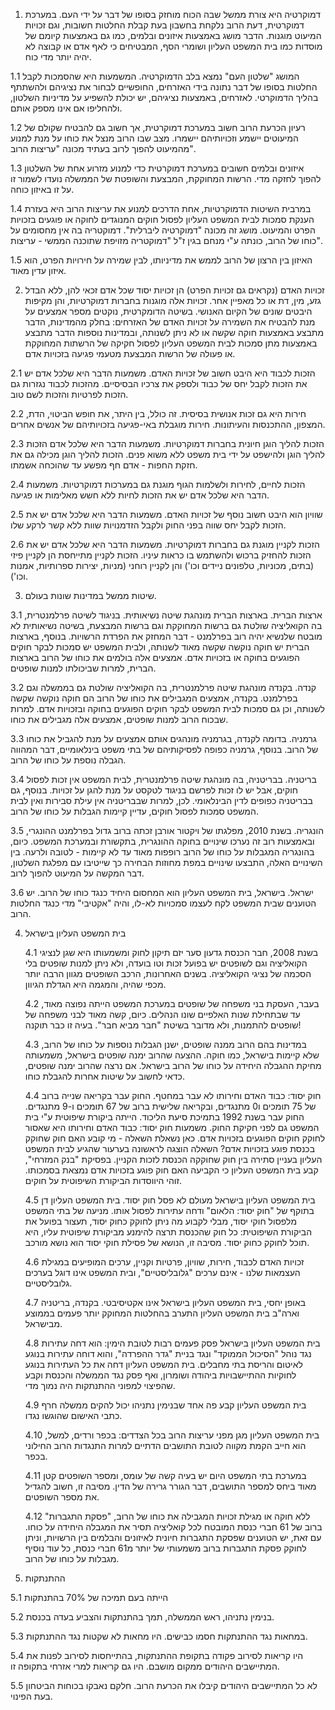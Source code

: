 1. דמוקרטיה היא צורת ממשל שבה הכוח מוחזק בסופו של דבר על ידי העם. במערכת דמוקרטית, דעת הרוב נלקחת בחשבון בעת קבלת החלטות חשובות, וגם זכויות המיעוט מוגנות. הדבר מושג באמצעות איזונים ובלמים, כמו גם באמצעות קיומם של מוסדות כמו בית המשפט העליון ושומרי הסף, המבטיחים כי לאף אדם או קבוצה לא יהיה יותר מדי כוח.

  1.1 המושג "שלטון העם" נמצא בלב הדמוקרטיה. המשמעות היא שהסמכות לקבל החלטות בסופו של דבר נתונה בידי האזרחים, החופשיים לבחור את נציגיהם ולהשתתף בהליך הדמוקרטי. לאזרחים, באמצעות נציגיהם, יש יכולת להשפיע על מדיניות השלטון, ולהחליפו אם אינו מספק אותם.
  
  1.2 רעיון הכרעת הרוב חשוב במערכת דמוקרטית, אך חשוב גם להבטיח שקולם של המיעוטים יישמע וזכויותיהם יישמרו. מצב שבו הרוב מנצל את כוחו על מנת למנוע מהמיעוט להפוך לרוב בעתיד מכונה "עריצות הרוב".
  
  1.3 איזונים ובלמים חשובים במערכת דמוקרטית כדי למנוע מזרוע אחת של השלטון להפוך לחזקה מדי. הרשות המחוקקת, המבצעת והשופטת של הממשלה נועדו לשמור זו על זו באיזון כוחה.
  
  1.4 במרבית השיטות הדמוקרטיות, אחת הדרכים למנוע את עריצות הרוב היא בעזרת הענקת סמכות לבית המשפט העליון לפסול חוקים המנוגדים לחוקה או פוגעים בזכויות הפרט והמיעוט. מושג זה מכונה "דמוקרטיה ליברלית". דמוקטריה בה אין מחסומים על כוחו של הרוב, כונתה ע"י מנחם בגין ז"ל "דמוקטריה מזויפת שתוכנה הממשי - עריצות".
  
  1.5 האיזון בין הרצון של הרוב לממש את מדיניותו, לבין שמירה על חירויות הפרט, הוא איזון עדין מאוד.
  
2. זכויות האדם (נקראים גם זכויות הפרט) הן זכויות יסוד שכל אדם זכאי להן, ללא הבדל גזע, מין, דת או כל מאפיין אחר. זכויות אלה מוגנות בחברות דמוקרטיות, והן מקיפות היבטים שונים של הקיום האנושי. בשיטה הדומקרטית, נוקטים מספר אמצעים על מנת להבטיח את השמירה על זכויות האדם של האזרחים: בחלק מהמדינות, הדבר מתבצע באמצעות חוקה שקשה או לא ניתן לשנותה, ובמדינות נוספות הדבר מתבצע באמצעות מתן סמכות לבית המשפט העליון לפסול חקיקה של הרשתות המחוקקת או פעולה של הרשות המבצעת מטעמי פגיעה בזכויות אדם.

  2.1 הזכות לכבוד היא היבט חשוב של זכויות האדם. משמעות הדבר היא שלכל אדם יש את הזכות לקבל יחס של כבוד ולספק את צרכיו הבסיסיים. מהזכות לכבוד נגזרות גם הזכות לפרטיות והזכות לשם טוב.
  
  2.2 חירות היא גם זכות אנושית בסיסית. זה כולל, בין היתר, את חופש הביטוי, הדת, המצפון, ההתכנסות והעיתונות. חירות מוגבלת באי-פגיעה בזכויותיהם של אנשים אחרים.
  
  2.3 הזכות להליך הוגן חיונית בחברות דמוקרטיות. משמעות הדבר היא שלכל אדם הזכות להליך הוגן ולהישפט על ידי בית משפט ללא משוא פנים. הזכות להליך הוגן מכילה גם את חזקת החפות - אדם חף מפשע עד שהוכחה אשמתו.
  
  2.4 הזכות לחיים, לחירות ולשלמות הגוף מוגנת גם במערכות דמוקרטיות. משמעות הדבר היא שלכל אדם יש את הזכות לחיות ללא חשש מאלימות או פגיעה.
  
  2.5 שוויון הוא היבט חשוב נוסף של זכויות האדם. משמעות הדבר היא שלכל אדם יש את הזכות לקבל יחס שווה בפני החוק ולקבל הזדמנויות שוות ללא קשר לרקע שלו.
  
  2.6 הזכות לקניין מוגנת גם בחברות דמוקרטיות. משמעות הדבר היא שלכל אדם יש את הזכות להחזיק ברכוש ולהשתמש בו כראות עיניו. הזכות לקניין מתייחסת הן לקניין פיזי (בתים, מכוניות, טלפונים ניידים וכו') והן לקניין רוחני (מניות, יצירות ספרותיות, אמנות וכו').
  
 3. שיטות ממשל במדינות שונות בעולם.
 
 3.1 ארצות הברית. בארצות הברית מונהגת שיטה נשיאותית. בניגוד לשיטה פרלמנטרית, בה הקואליציה שולטת גם ברשות המחוקקת וגם ברשות המבצעת, בשיטה נשיאותית לא מובטח שלנשיא יהיה רוב בפרלמנט - דבר המחזק את הפרדת הרשויות. בנוסף, בארצות הברית יש חוקה נוקשה שקשה מאוד לשנותה, ולבית המשפט יש סמכות לבקר חוקים הפוגעים בחוקה או בזכויות אדם. אמצעים אלה בולמים את כוחו של הרוב בארצות הברית, למרות שביכולתו למנות שופטים.
 
 3.2 קנדה. בקנדה מונהגת שיטה פרלמנטרית, בה הקואליציה שולטת גם בממשלה וגם בפרלמנט. בקנדה, אמצעים המגבילים את כוחו של הרוב הם חוקה נוקשה שקשה לשנותה, וכן גם סמכות לבית המשפט לבקר חוקים הפוגעים בחוקה ובזכויות אדם. למרות שבכוח הרוב למנות שופטים, אמצעים אלה מגבילים את כוחו.
 
 3.3 גרמניה. בדומה לקנדה, בגרמניה מונהגים אותם אמצעים על מנת להגביל את כוחו של הרוב. בנוסף, גרמניה כפופה לפסיקותיהם של בתי משפט בינלאומיים, דבר המהווה הגבלה נוספת על כוחו של הרוב.  
  
  3.4 בריטניה. בבריטניה, בה מונהגת שיטה פרלמנטרית, לבית המשפט אין זכות לפסול חוקים, אבל יש לו זכות לפרשם בניגוד לטקסט על מנת להגן על זכויות. בנוסף, גם בבריטניה כפופים לדין הבינלאומי. לכן, למרות שבבריטניה אין עילת סבירות ואין לבית המשפט סמכות לפסול חוקים, עדיין קיימות הגבלות על כוחו של הרוב.    
   
   3.5 הונגריה. בשנת 2010, מפלגתו של ויקטור אורבן זכתה ברוב גדול בפרלמנט ההונגרי, ובאמצעות רוב זה נערכו שינויים בחוקה ההונגרית, בתקשורת ובמערכת המשפט. כיום, בהונגריה המגבלות על כוחו של הרוב רופפות מאוד עד לא קיימות - לטובה ולרעה. בין השינויים האלה, התבצעו שינויים במפת מחוזות הבחירה כך שייטיבו עם מפלגת השלטון, דבר המקשה על המיעוט להפוך לרוב.      
 
   3.6 ישראל. בישראל, בית המשפט העליון הוא המחסום היחיד כנגד כוחו של הרוב. יש הטוענים שבית המשפט לקח לעצמו סמכויות לא-לו, והיה "אקטיבי" מדי כנגד החלטות הרוב.

4. בית המשפט העליון בישראל

    4.1 בשנת 2008, חבר הכנסת גדעון סער יזם תיקון לחוק ומשמעותו היא שגן לנציגי הקואליציה וגם לשופטים יש בפועל זכות וטו בועדה, ולא ניתן למנות שופטים בלי הסכמה של נציגי הקואליציה. בשנים האחרונות, הרכב השופטים מגוון הרבה יותר מכפי שהיה, והמגמה היא הגדלת הגיוון.
   
    4.2 בעבר, העסקת בני משפחה של שופטים במערכת המשפט הייתה נפוצה מאוד, עד שבתחילת שנות האלפיים שונו הנהלים. כיום, קשה מאוד לבני משפחה של שופטים להתמנות, ולא מדובר בשיטת "חבר מביא חבר". בעיה זו כבר תוקנה!
   
    4.3 במדינות בהם הרוב ממנה שופטים, ישנן הגבלות נוספות על כוחו של הרוב, שלא קיימות בישראל, כמו חוקה. ההצעה שהרוב ימנה שופטים בישראל, משמעותה מחיקת ההגבלה היחידה על כוחו של הרוב בישראל. אם נרצה שהרוב ימנה שופטים, כדאי לחשוב על שיטות אחרות להגבלת כוחו.
     
    4.4 חוק יסוד: כבוד האדם וחירותו לא עבר במחטף. החוק עבר בקריאה שנייה ברוב של 75 תומכים ו0 מתנגדים, ובקריאה שלישית ברוב של 67 תומכים ו-9 מתנגדים. החוק עבר בשנת 1992 בתמיכת סיעת הליכוד. הייתה ביקורת שיפוטית ע"י בית המשפט גם לפני חקיקת החוק. משמעות חוק יסוד: כבוד האדם וחירותו היא שאסור לחוקק חוקים הפוגעים בזכויות אדם. כאן נשאלת השאלה - מי קובע האם חוק שחוקק בכנסת פוגע בזכויות אדם? השאלה הוצגה לראשונה בערעור שהגיע לבית המשפט העליון בעניין סתירה בין חוק שחוקקה הכנסת לזכות הקניין. בפסיקת "בנק המזרחי", קבע בית המשפט העליון כי הקביעה האם חוק פוגע בזכויות אדם נמצאת בסמכותו. זוהי היווסדות הביקורת השיפוטית על חוקים.
     
    4.5 בית המשפט העליון בישראל מעולם לא פסל חוק יסוד. בית המשפט העליון דן בתוקף של "חוק יסוד: הלאום" ודחה עתירות לפסול אותו. מניעה של בתי המשפט מלפסול חוקי יסוד, מבלי לקבוע מה ניתן לחוקק כחוק יסוד, תעצור בפועל את הביקורת השיפוטית: כל חוק שהכנסת תרצה להימנע מביקורת שיפוטית עליו, היא תוכל לחוקק כחוק יסוד. מסיבה זו, הנושא של פסילת חוקי יסוד הוא נושא מורכב.
     
    4.6 זכויות האדם לכבוד, חירות, שוויון, פרטיות וקניין, ערכים המופיעים במגילת העצמאות שלנו - אינם ערכים "גלובליסטיים", ובית המשפט אינו דוגל בערכים גלובליסטיים.
     
    4.7 באופן יחסי, בית המשפט העליון בישראל אינו אקטיסיבטי. בקנדה, בריטניה וארה"ב בית המשפט העליון התערב בהחלטות המחוקק יותר פעמים בממוצע מבישראל.
     
    4.8 בית המשפט העליון בישראל פסק פעמים רבות לטובת הימין: הוא דחה עתירות נגד נוהל "הסיכול הממוקד" ונגד בניית "גדר ההפרדה", והוא דוחה עתירות בנוגע לאיטום והריסת בתי מחבלים. בית המשפט העליון דחה את כל העתירות בנוגע לחוקיות ההתיישבויות ביהודה ושומרון, ואף פסק נגד הממשלה והכנסת וקבע שהפיצוי למפוני ההתנתקות היה נמוך מדי.
     
    4.9 בית המשפט העליון קבע פה אחד שבנימין נתניהו יכול להקים ממשלה חרף כתבי האישום שהוגשו נגדו.
     
    4.10 בית המשפט העליון מגן מפני עריצות הרוב בכל הצדדים: בכפר ורדים, למשל, הוא חייב הקמת מקווה לטובת התושבים הדתיים למרות התנגדות הרוב החילוני בכפר.
        
    4.11 במערכת בתי המשפט היום יש בעיה קשה של עומס, ומספר השופטים קטן מאוד ביחס למספר התושבים, דבר הגורר גרירה של הדין. מסיבה זו, חשוב להגדיל את מספר השופטים.

    4.12 ללא חוקה או מגילת זכויות המגבילה את כוחו של הרוב, "פסקת התגברות" ברוב של 61 חברי כנסת המובטח לכל קואליציה תסיר את המגבלה היחידה על כוחו. עם זאת, יש הטוענים שפסקת התגברות חיונית לאיזונים והבלמים בין הרשויות, וניתן לחוקק פסקת התגברות ברוב משמעותי של יותר מ61 חברי כנסת, כל עוד נוסיף מגבלות על כוחו של הרוב.

5. ההתנתקות

  5.1 הייתה בעם תמיכה של 70% בהתנתקות
  
  5.2 בנימין נתניהו, ראש הממשלה, תמך בהתנתקות והצביע בעדה בכנסת.
  
  5.3 במחאות נגד ההתנתקות חסמו כבישים. היו מחאות לא שקטות נגד ההתנתקות.
  
  5.4 היו קריאות לסירוב פקודה בתקופת ההתנתקות, בהתייחסות לסירוב לפנות את המתיישבים היהודים ממקום מושבם. היו גם קריאות למרי אזרחי בתקופה זו.
  
  5.5 לא כל המתיישבים היהודים קיבלו את הכרעת הרוב. חלקם נאבקו בכוחות הביטחון בעת הפינוי.
